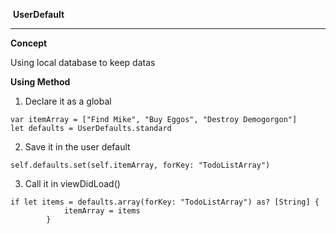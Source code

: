 ​										 **UserDefault**

------



**Concept**

Using local database to keep datas



**Using Method**



1. Declare it as a global

```
var itemArray = ["Find Mike", "Buy Eggos", "Destroy Demogorgon"]
let defaults = UserDefaults.standard
```

2. Save it in the user default

```
self.defaults.set(self.itemArray, forKey: "TodoListArray")
```



3. Call it in viewDidLoad()

```
if let items = defaults.array(forKey: "TodoListArray") as? [String] {
            itemArray = items
        }
```

